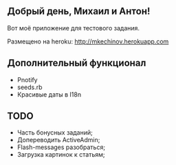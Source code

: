 ## Добрый день, Михаил и Антон!

Вот моё приложение для тестового задания.

Размещено на heroku: http://mkechinov.herokuapp.com

## Дополнительный функционал

* Pnotify
* seeds.rb
* Красивые даты в I18n

## TODO

* Часть бонусных заданий;
* Допереводить ActiveAdmin;
* Flash-messages разобраться;
* Загрузка картинок к статьям;

